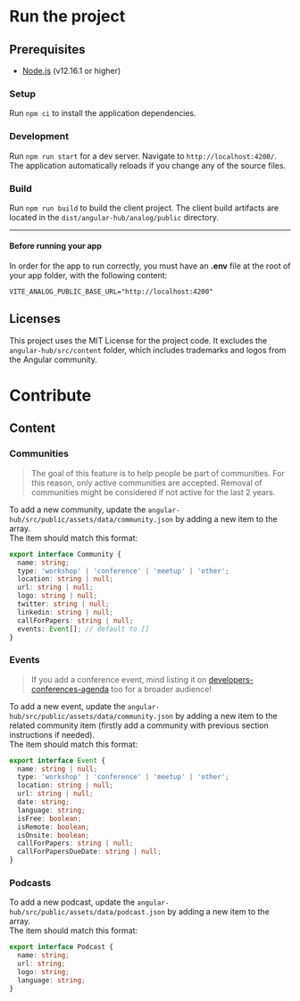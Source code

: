 # Run the project

## Prerequisites

- [Node.js](https://nodejs.org/en/) (v12.16.1 or higher)

### Setup

Run `npm ci` to install the application dependencies.

### Development

Run `npm run start` for a dev server. Navigate to `http://localhost:4200/`. The application automatically reloads if you change any of the source files.

### Build

Run `npm run build` to build the client project. The client build artifacts are located in the `dist/angular-hub/analog/public` directory.

---

#### Before running your app

In order for the app to run correctly, you must have an **.env** file at the root of your app folder, with the following content:

```text
VITE_ANALOG_PUBLIC_BASE_URL="http://localhost:4200"
```

## Licenses

This project uses the MIT License for the project code.
It excludes the `angular-hub/src/content` folder, which includes trademarks and logos from the Angular community.

# Contribute

## Content

### Communities

> The goal of this feature is to help people be part of communities.
> For this reason, only active communities are accepted.
> Removal of communities might be considered if not active for the last 2 years.

To add a new community, update the `angular-hub/src/public/assets/data/community.json` by adding a new item to the array.  
The item should match this format:

```typescript
export interface Community {
  name: string;
  type: 'workshop' | 'conference' | 'meetup' | 'other';
  location: string | null;
  url: string | null;
  logo: string | null;
  twitter: string | null;
  linkedin: string | null;
  callForPapers: string | null;
  events: Event[]; // default to []
}
```

### Events

> If you add a conference event, mind listing it on [developers-conferences-agenda](https://github.com/scraly/developers-conferences-agenda) too for a broader audience!

To add a new event, update the `angular-hub/src/public/assets/data/community.json` by adding a new item to the related community item (firstly add a community with previous section instructions if needed).  
The item should match this format:

```typescript
export interface Event {
  name: string | null;
  type: 'workshop' | 'conference' | 'meetup' | 'other';
  location: string | null;
  url: string | null;
  date: string;
  language: string;
  isFree: boolean;
  isRemote: boolean;
  isOnsite: boolean;
  callForPapers: string | null;
  callForPapersDueDate: string | null;
}
```

### Podcasts

To add a new podcast, update the `angular-hub/src/public/assets/data/podcast.json` by adding a new item to the array.  
The item should match this format:

```typescript
export interface Podcast {
  name: string;
  url: string;
  logo: string;
  language: string;
}
```
